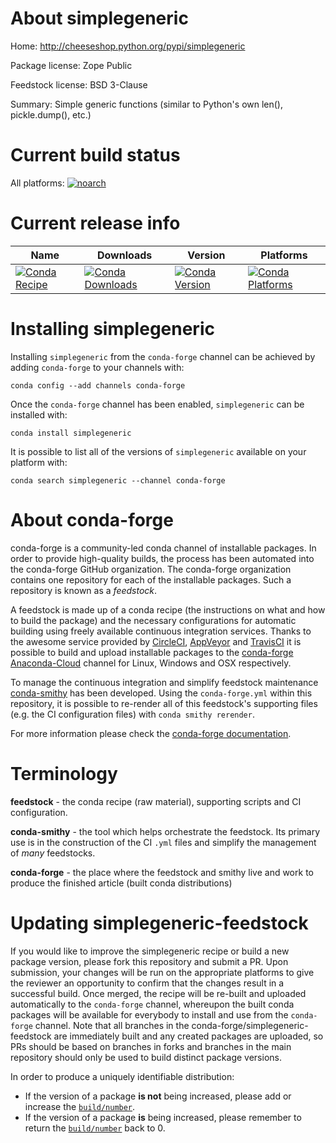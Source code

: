 About simplegeneric
===================

Home: http://cheeseshop.python.org/pypi/simplegeneric

Package license: Zope Public

Feedstock license: BSD 3-Clause

Summary: Simple generic functions (similar to Python's own len(), pickle.dump(), etc.)



Current build status
====================

All platforms:
[![noarch](https://img.shields.io/circleci/project/github/conda-forge/simplegeneric-feedstock/master.svg?label=noarch)](https://circleci.com/gh/conda-forge/simplegeneric-feedstock)

Current release info
====================

| Name | Downloads | Version | Platforms |
| --- | --- | --- | --- |
| [![Conda Recipe](https://img.shields.io/badge/recipe-simplegeneric-green.svg)](https://anaconda.org/conda-forge/simplegeneric) | [![Conda Downloads](https://img.shields.io/conda/dn/conda-forge/simplegeneric.svg)](https://anaconda.org/conda-forge/simplegeneric) | [![Conda Version](https://img.shields.io/conda/vn/conda-forge/simplegeneric.svg)](https://anaconda.org/conda-forge/simplegeneric) | [![Conda Platforms](https://img.shields.io/conda/pn/conda-forge/simplegeneric.svg)](https://anaconda.org/conda-forge/simplegeneric) |

Installing simplegeneric
========================

Installing `simplegeneric` from the `conda-forge` channel can be achieved by adding `conda-forge` to your channels with:

```
conda config --add channels conda-forge
```

Once the `conda-forge` channel has been enabled, `simplegeneric` can be installed with:

```
conda install simplegeneric
```

It is possible to list all of the versions of `simplegeneric` available on your platform with:

```
conda search simplegeneric --channel conda-forge
```


About conda-forge
=================

conda-forge is a community-led conda channel of installable packages.
In order to provide high-quality builds, the process has been automated into the
conda-forge GitHub organization. The conda-forge organization contains one repository
for each of the installable packages. Such a repository is known as a *feedstock*.

A feedstock is made up of a conda recipe (the instructions on what and how to build
the package) and the necessary configurations for automatic building using freely
available continuous integration services. Thanks to the awesome service provided by
[CircleCI](https://circleci.com/), [AppVeyor](http://www.appveyor.com/)
and [TravisCI](https://travis-ci.org/) it is possible to build and upload installable
packages to the [conda-forge](https://anaconda.org/conda-forge)
[Anaconda-Cloud](http://docs.anaconda.org/) channel for Linux, Windows and OSX respectively.

To manage the continuous integration and simplify feedstock maintenance
[conda-smithy](http://github.com/conda-forge/conda-smithy) has been developed.
Using the ``conda-forge.yml`` within this repository, it is possible to re-render all of
this feedstock's supporting files (e.g. the CI configuration files) with ``conda smithy rerender``.

For more information please check the [conda-forge documentation](https://conda-forge.org/docs/).

Terminology
===========

**feedstock** - the conda recipe (raw material), supporting scripts and CI configuration.

**conda-smithy** - the tool which helps orchestrate the feedstock.
                   Its primary use is in the construction of the CI ``.yml`` files
                   and simplify the management of *many* feedstocks.

**conda-forge** - the place where the feedstock and smithy live and work to
                  produce the finished article (built conda distributions)


Updating simplegeneric-feedstock
================================

If you would like to improve the simplegeneric recipe or build a new
package version, please fork this repository and submit a PR. Upon submission,
your changes will be run on the appropriate platforms to give the reviewer an
opportunity to confirm that the changes result in a successful build. Once
merged, the recipe will be re-built and uploaded automatically to the
`conda-forge` channel, whereupon the built conda packages will be available for
everybody to install and use from the `conda-forge` channel.
Note that all branches in the conda-forge/simplegeneric-feedstock are
immediately built and any created packages are uploaded, so PRs should be based
on branches in forks and branches in the main repository should only be used to
build distinct package versions.

In order to produce a uniquely identifiable distribution:
 * If the version of a package **is not** being increased, please add or increase
   the [``build/number``](http://conda.pydata.org/docs/building/meta-yaml.html#build-number-and-string).
 * If the version of a package **is** being increased, please remember to return
   the [``build/number``](http://conda.pydata.org/docs/building/meta-yaml.html#build-number-and-string)
   back to 0.